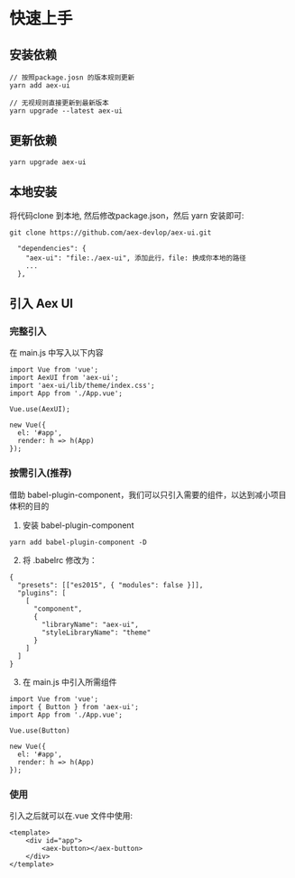 # 快速上手

## 安装依赖

```
// 按照package.josn 的版本规则更新
yarn add aex-ui

// 无视规则直接更新到最新版本
yarn upgrade --latest aex-ui

```

## 更新依赖

```
yarn upgrade aex-ui
```

## 本地安装

将代码clone 到本地, 然后修改package.json，然后 yarn 安装即可:

```
git clone https://github.com/aex-devlop/aex-ui.git

  "dependencies": {
    "aex-ui": "file:./aex-ui", 添加此行，file: 换成你本地的路径
    ...
  },
```

## 引入 Aex UI

### 完整引入

在 main.js 中写入以下内容

```
import Vue from 'vue';
import AexUI from 'aex-ui';
import 'aex-ui/lib/theme/index.css';
import App from './App.vue';

Vue.use(AexUI);

new Vue({
  el: '#app',
  render: h => h(App)
});
```

### 按需引入(推荐)

借助 babel-plugin-component，我们可以只引入需要的组件，以达到减小项目体积的目的   
1. 安装 babel-plugin-component

```
yarn add babel-plugin-component -D
```

2. 将 .babelrc 修改为：

```
{
  "presets": [["es2015", { "modules": false }]],
  "plugins": [
    [
      "component",
      {
        "libraryName": "aex-ui",
        "styleLibraryName": "theme"
      }
    ]
  ]
}
```

3. 在 main.js 中引入所需组件

```
import Vue from 'vue';
import { Button } from 'aex-ui';
import App from './App.vue';

Vue.use(Button)

new Vue({
  el: '#app',
  render: h => h(App)
});
```

### 使用

引入之后就可以在.vue 文件中使用:

```
<template>
    <div id="app">
        <aex-button></aex-button>
    </div>
</template>
```
